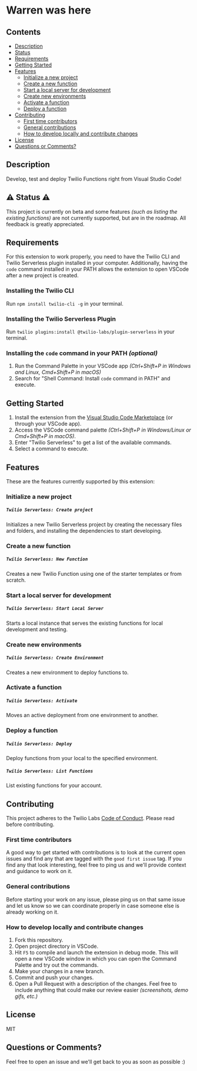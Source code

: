 # Warren was here

<!-- TOC -->
## Contents

   * [Description](#description)
   * [Status](#status)
   * [Requirements](#requirements)
   * [Getting Started](#getting-started)
   * [Features](#features)
      * [Initialize a new project](#init)
      * [Create a new function](#new)
      * [Start a local server for development](#start)
      * [Create new environments](#create-env)
      * [Activate a function](#activate)
      * [Deploy a function](#deploy)
   * [Contributing](#contributing)
      * [First time contributors](#first-time-contributors)
      * [General contributions](#general-contributions)
      * [How to develop locally and contribute changes](#develop-locally)
   * [License](#license)
   * [Questions or Comments?](#questions)

<!-- End TOC -->

<a name="description"></a>
## Description
Develop, test and deploy Twilio Functions right from Visual Studio Code!

<a name="status"></a>
## ️️⚠️ Status ⚠️
This project is currently on beta and some features _(such as listing the existing functions)_ are not currently supported, but are in the roadmap. All feedback is greatly appreciated.

<a name="requirements"></a>
## Requirements
For this extension to work properly, you need to have the Twilio CLI and Twilio Serverless plugin installed in your computer. Additionally, having the `code` command installed in your PATH allows the extension to open VSCode after a new project is created.

### Installing the Twilio CLI
Run `npm install twilio-cli -g` in your terminal.

### Installing the Twilio Serverless Plugin
Run `twilio plugins:install @twilio-labs/plugin-serverless` in your terminal.

### Installing the `code` command in your PATH _(optional)_

1. Run the Command Palette in your VSCode app _(Ctrl+Shift+P in Windows and Linux, Cmd+Shift+P in macOS)_
2. Search for "Shell Command: Install `code` command in PATH" and execute.

<a name="getting-started"></a>
## Getting Started
1. Install the extension from the [Visual Studio Code Marketplace](https://marketplace.visualstudio.com/items?itemName=Twilio.vscode-twilio) (or through your VSCode app).
2. Access the VSCode command palette _(Ctrl+Shift+P in Windows/Linux or Cmd+Shift+P in macOS)_.
3. Enter "Twilio Serverless" to get a list of the available commands.
4. Select a command to execute.

<a name="features"></a>
## Features
These are the features currently supported by this extension:

<a name="init"></a>
### Initialize a new project

##### `Twilio Serverless: Create project`
Initializes a new Twilio Serverless project by creating the necessary files and folders, and installing the dependencies to start developing.

<a name="new"></a>
### Create a new function

##### `Twilio Serverless: New Function`
Creates a new Twilio Function using one of the starter templates or from scratch.

<a name="start"></a>
### Start a local server for development

##### `Twilio Serverless: Start Local Server`
Starts a local instance that serves the existing functions for local development and testing.

<a name="create-env"></a>
### Create new environments

##### `Twilio Serverless: Create Environment`
Creates a new environment to deploy functions to.

<a name="activate"></a>
### Activate a function

##### `Twilio Serverless: Activate`
Moves an active deployment from one environment to another.

<a name="deploy"></a>
### Deploy a function

##### `Twilio Serverless: Deploy`
Deploy functions from your local to the specified environment.

##### `Twilio Serverless: List Functions`
List existing functions for your account.

<a name="contributing"></a>
## Contributing
This project adheres to the Twilio Labs [Code of Conduct](https://github.com/twilio-labs/.github/blob/master/CODE_OF_CONDUCT.md). Please read before contributing.

<a name="first-time-contributors"></a>
### First time contributors
A good way to get started with contributions is to look at the current open issues and find any that are tagged with the `good first issue` tag. If you find any that look interesting, feel free to ping us and we'll provide context and guidance to work on it.

<a name="general-contributions"></a>
### General contributions
Before starting your work on any issue, please ping us on that same issue and let us know so we can coordinate properly in case someone else is already working on it.

<a name="develop-locally"></a>
### How to develop locally and contribute changes
1. Fork this repository.
2. Open project directory in VSCode.
3. Hit `F5` to compile and launch the extension in debug mode. This will open a new VSCode window in which you can open the Command Palette and try out the commands.
4. Make your changes in a new branch.
5. Commit and push your changes.
6. Open a Pull Request with a description of the changes. Feel free to include anything that could make our review easier _(screenshots, demo gifs, etc.)_

<a name="license"></a>
## License
MIT

<a name="questions"></a>
## Questions or Comments?
Feel free to open an issue and we'll get back to you as soon as possible :)
